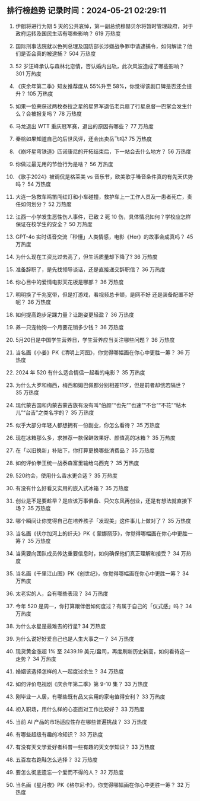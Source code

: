 
## 排行榜趋势 记录时间：2024-05-21 02:29:11
  
  1. 伊朗将进行为期 5 天的公共哀悼，第一副总统穆赫贝尔将暂时管理政府，对于政府运转及国民生活有哪些影响？ 619 万热度
    
  2. 国际刑事法院就以色列总理及国防部长涉嫌战争罪申请逮捕令，如何解读？他们是否会真的被逮捕？ 504 万热度
    
  3. 52 岁汪峰承认与森林北恋情，否认婚内出轨，此次风波造成了哪些影响？ 301 万热度
    
  4. 《庆余年第二季》知友推荐度从 55%升至 58%，你觉得该剧口碑是否还会提升？ 105 万热度
    
  5. 如果一位荣获过两枚泰拉之星的星界军退伍老兵扇了行星总督一巴掌会发生什么？会被报复吗？ 78 万热度
    
  6. 马龙退出 WTT 重庆冠军赛，退出的原因有哪些？ 77 万热度
    
  7. 秦桧如果知道自己的后世风评，还会出卖岳飞吗? 75 万热度
    
  8. 《崩坏星穹铁道》匹诺康尼的开拓结束后，下一站会去什么地方？ 56 万热度
    
  9. 你做过最无用的节俭行为是啥？ 56 万热度
    
  10. 《歌手2024》被调侃是格莱美 vs 音乐节，欧美歌手嗓音条件真的有先天优势吗？ 54 万热度
    
  11. 大连一急救车鸣笛闯红灯和小车碰撞，救护车上一工作人员及一患者死亡，责任如何划分？ 52 万热度
    
  12. 江西一小学发生恶性伤人事件，已致 2 死 10 伤，具体情况如何？学校应怎样保证在校学生的安全？ 50 万热度
    
  13. GPT-4o 实时语音交流「秒懂」人类情感，电影《Her》的故事会成真吗？ 45 万热度
    
  14. 为什么现在工资比过去高了，但生活质量却下降了? 36 万热度
    
  15. 准备辞职了，是先找领导谈话，还是直接递交辞职信？ 36 万热度
    
  16. 你心目中的爱情电影天花板是哪部？ 36 万热度
    
  17. 明明换了千兆宽带，但是打游戏，看视频总卡顿，是网不好 还是装备配置不好呢？ 36 万热度
    
  18. 如何提高跑步足踝力量？让跑姿更轻盈？ 36 万热度
    
  19. 养一只宠物狗一个月要花销多少钱？ 36 万热度
    
  20. 5月20日是中国学生营养日，学生营养应当关注哪些问题？ 36 万热度
    
  21. 当名画《小姜》PK《清明上河图》，你觉得哪幅画在你心中更胜一筹？ 36 万热度
    
  22. 2024 年 520 有什么适合情侣一起看的电影？ 35 万热度
    
  23. 为什么大罗和梅西，梅西和姆巴佩都分别相差11岁，但是前者却恍若隔世？ 35 万热度
    
  24. 现代蒙古国和内蒙古蒙古族有没有叫“伯颜”“也先“”也速”“不台”“不花”“帖木儿”“台吉”之类名字的？ 35 万热度
    
  25. 似乎大部分年轻人都想拥有一份副业，你怎么看待？ 35 万热度
    
  26. 现在冰箱那么多，求推荐一款保鲜效果好、颜值高的冰箱？ 35 万热度
    
  27. 在「以旧换新」补贴下，你打算更换哪些消费品？ 35 万热度
    
  28. 如何评价拳王统一战泰森富里输给乌西克？ 35 万热度
    
  29. 520约会，使用什么香水更合适？ 35 万热度
    
  30. 有没有什么好看又实用的嵌入式冰箱？ 35 万热度
    
  31. 创业是不是要趁早？是应该万事俱备、只欠东风再创业，还是有想法就直接下场？ 35 万热度
    
  32. 哪个瞬间让你觉得自己在培养孩子「发现美」这件事儿上做对了？ 35 万热度
    
  33. 当名画《伏尔加河上的纤夫》PK《 蒙娜丽莎》，你觉得哪幅画在你心中更胜一筹？ 35 万热度
    
  34. 当需要向团队成员传达重要信息时，如何确保他们真正理解和接受？ 34 万热度
    
  35. 当名画《千里江山图》PK《创世纪》，你觉得哪幅画在你心中更胜一筹？ 34 万热度
    
  36. 太老实的人，会有哪些表现？ 34 万热度
    
  37. 今年 520 是周一，你打算跟伴侣如何度过？有属于自己的「仪式感」吗？ 34 万热度
    
  38. 为什么水星是最难去的行星? 34 万热度
    
  39. 为什么说好好爱自己也是人生大事之一？ 34 万热度
    
  40. 现货黄金涨超 1% 至 2439.19 美元/盎司，再度刷新历史新高，如何看待这一走势？ 34 万热度
    
  41. 婚姻该选择怎样的人一起度过余生？ 34 万热度
    
  42. 如何评价电视剧《庆余年第二季》第 9-10 集？ 33 万热度
    
  43. 刚毕业一人居，有哪些既有品又实用的家电值得安利？ 33 万热度
    
  44. 初入职场，用什么样的心态面对工作比较好？ 33 万热度
    
  45. 当前 AI 产品的市场适应性存在哪些普遍挑战？ 33 万热度
    
  46. 有哪些超级有趣的冷知识？ 33 万热度
    
  47. 有没有天文学爱好者科普一些有趣的天文学知识？ 33 万热度
    
  48. 五百左右跑鞋怎么选择？ 32 万热度
    
  49. 要怎么彻底遗忘一个爱而不得的人？ 32 万热度
    
  50. 当名画《星月夜》PK《格尔尼卡》，你觉得哪幅画在你心中更胜一筹？ 32 万热度
    
